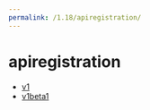 ```yaml
---
permalink: /1.18/apiregistration/
---
```


# apiregistration



* [v1](v1/index.md)
* [v1beta1](v1beta1/index.md)